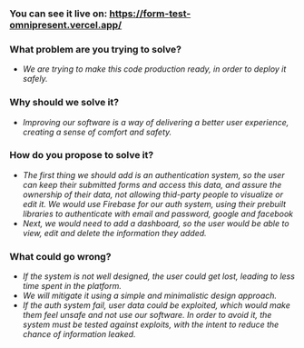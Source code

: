 ### You can see it live on: https://form-test-omnipresent.vercel.app/



### What problem are you trying to solve?
* _We are trying to make this code production ready, in order to deploy it safely._

### Why should we solve it?
* _Improving our software is a way of delivering a better user experience, creating a sense of comfort and safety._ 

### How do you propose to solve it?
* _The first thing we should add is an authentication system, so the user can keep their submitted forms and access this data, and assure the ownership of their data, not allowing thid-party people to visualize or edit it. We would use Firebase for our auth system, using their prebuilt libraries to authenticate with email and password, google and facebook_
* _Next, we would need to add a dashboard, so the user would be able to view, edit and delete the information they added._

### What could go wrong?
* _If the system is not well designed, the user could get lost, leading to less time spent in the platform._
* _We will mitigate it using a simple and minimalistic design approach._
* _If the auth system fail, user data could be exploited, which would make them feel unsafe and not use our software. In order to avoid it, the system must be tested against exploits, with the intent to reduce the chance of information leaked._
